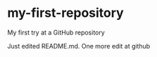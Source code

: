 # my-first-repository
My first try at a GitHub repository

Just edited README.md. One more edit at github
